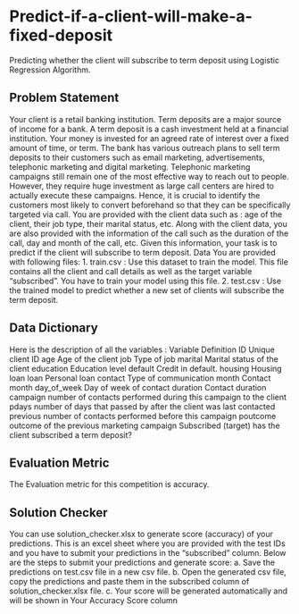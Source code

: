 # Predict-if-a-client-will-make-a-fixed-deposit
Predicting whether the client will subscribe to term deposit using Logistic Regression Algorithm.
## Problem Statement
Your client is a retail banking institution. Term deposits are a major source of income for a bank. A term deposit is a cash investment held at a financial institution. Your money is invested for an agreed rate of interest over a fixed amount of time, or term. The bank has various outreach plans to sell term deposits to their customers such as email marketing, advertisements, telephonic marketing and digital marketing.
Telephonic marketing campaigns still remain one of the most effective way to reach out to people. However, they require huge investment as large call centers are hired to actually execute these campaigns. Hence, it is crucial to identify the customers most likely to convert beforehand so that they can be specifically targeted via call.
You are provided with the client data such as : age of the client, their job type, their marital status, etc. Along with the client data, you are also provided with the information of the call such as the duration of the call, day and month of the call, etc. Given this information, your task is to predict if
the client will subscribe to term deposit. Data You are provided with following files:
    1. train.csv : Use this dataset to train the model. This file contains all the client and call details as well as the target variable “subscribed”. You have  to train your model using this file.
    2. test.csv : Use the trained model to predict whether a new set of clients will subscribe the term deposit.
## Data Dictionary
Here is the description of all the variables :
     Variable                     Definition
     ID                           Unique client ID
     age                          Age of the client
     job                          Type of job
     marital                      Marital status of the client
     education                    Education level
     default                      Credit in default.
     housing                      Housing loan
     loan                         Personal loan
     contact                      Type of communication
     month                        Contact month
     day_of_week                  Day of week of contact
     duration                     Contact duration
     campaign                     number of contacts performed during this campaign to the client
     pdays                        number of days that passed by after the client was last contacted previous number of contacts performed before this campaign
     poutcome                     outcome of the previous marketing campaign
     Subscribed (target)          has the client subscribed a term deposit?
## Evaluation Metric
The Evaluation metric for this competition is accuracy.
## Solution Checker
You can use solution_checker.xlsx to generate score (accuracy) of your
predictions.
This is an excel sheet where you are provided with the test IDs and you have to submit your predictions in the “subscribed” column. Below are the steps to submit your predictions and generate score:
a. Save the predictions on test.csv file in a new csv file.
b. Open the generated csv file, copy the predictions and paste them in the subscribed column of solution_checker.xlsx file.
c. Your score will be generated automatically and will be shown in Your Accuracy Score column
